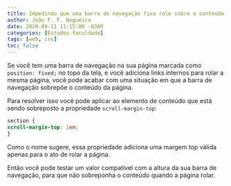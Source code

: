 ```yaml
---
title: Impedindo que uma barra de navegação fixa role sobre o conteúdo quando você clica em links internos
author: João F. F. Nogueira
date: 2020-09-11 11:15:00 -0300
categories: [Estudos-faculdade]
tags: [web, css]
toc: false
---
```


Se você tem uma barra de navegação na sua página marcada como `position: fixed;` no topo da tela, e você adiciona links internos para rolar a mesma página, você pode acabar com uma situação em que a barra de navegação sobrepõe o conteúdo da página. 

Para resolver isso você pode aplicar ao elemento de conteúdo que está sendo sobreposto a propriedade `scroll-margin-top`:

```css
section {
scroll-margin-top: 1em;
}
```

Como o nome sugere, essa propriedade adiciona uma margem top válida apenas para o ato de rolar a página.

Então você pode testar um valor compatível com a altura da sua barra de navegação, para que não sobreponha o conteúdo quando a página rolar.